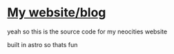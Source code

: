 # [My website/blog](https://dlol.neocities.org)

yeah so this is the source code for my neocities website

built in astro so thats fun